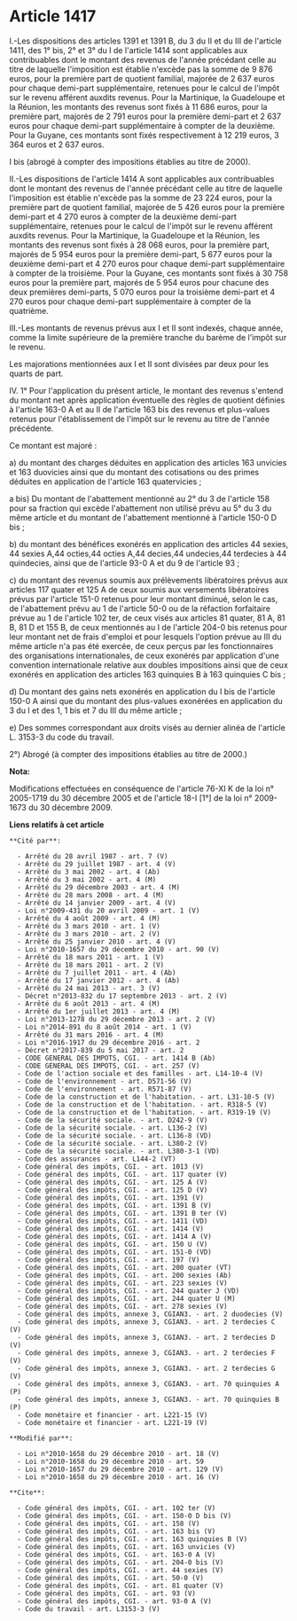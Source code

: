 # Article 1417

I.-Les dispositions des articles 1391 et 1391 B, du 3 du II et du III de l'article 1411, des 1° bis, 2° et 3° du I de
l'article 1414 sont applicables aux contribuables dont le montant des revenus de l'année précédant celle au titre de laquelle
l'imposition est établie n'excède pas la somme de 9 876 euros, pour la première part de quotient familial, majorée de 2 637
euros pour chaque demi-part supplémentaire, retenues pour le calcul de l'impôt sur le revenu afférent auxdits revenus. Pour
la Martinique, la Guadeloupe et la Réunion, les montants des revenus sont fixés à 11 686 euros, pour la première part,
majorés de 2 791 euros pour la première demi-part et 2 637 euros pour chaque demi-part supplémentaire à compter de la
deuxième. Pour la Guyane, ces montants sont fixés respectivement à 12 219 euros, 3 364 euros et 2 637 euros.

I bis (abrogé à compter des impositions établies au titre de 2000). 

II.-Les dispositions de l'article 1414 A sont applicables aux contribuables dont le montant des revenus de l'année précédant
celle au titre de laquelle l'imposition est établie n'excède pas la somme de 23 224 euros, pour la première part de quotient
familial, majorée de 5 426 euros pour la première demi-part et 4 270 euros à compter de la deuxième demi-part supplémentaire,
retenues pour le calcul de l'impôt sur le revenu afférent auxdits revenus. Pour la Martinique, la Guadeloupe et la Réunion,
les montants des revenus sont fixés à 28 068 euros, pour la première part, majorés de 5 954 euros pour la première demi-part,
5 677 euros pour la deuxième demi-part et 4 270 euros pour chaque demi-part supplémentaire à compter de la troisième. Pour la
Guyane, ces montants sont fixés à 30 758 euros pour la première part, majorés de 5 954 euros pour chacune des deux premières
demi-parts, 5 070 euros pour la troisième demi-part et 4 270 euros pour chaque demi-part supplémentaire à compter de la
quatrième. 

III.-Les montants de revenus prévus aux I et II sont indexés, chaque année, comme la limite supérieure de la première tranche
du barème de l'impôt sur le revenu. 

Les majorations mentionnées aux I et II sont divisées par deux pour les quarts de part. 

IV. 1° Pour l'application du présent article, le montant des revenus s'entend du montant net après application éventuelle des
règles de quotient définies à l'article 163-0 A et au II de l'article 163 bis des revenus et plus-values retenus pour
l'établissement de l'impôt sur le revenu au titre de l'année précédente. 

Ce montant est majoré : 

a) du montant des charges déduites en application des articles 163 unvicies et 163 duovicies ainsi que du montant des
cotisations ou des primes déduites en application de l'article 163 quatervicies ; 

a bis) Du montant de l'abattement mentionné au 2° du 3 de l'article 158 pour sa fraction qui excède l'abattement non utilisé
prévu au 5° du 3 du même article et du montant de l'abattement mentionné à l'article 150-0 D bis ; 

b) du montant des bénéfices exonérés en application des articles 44 sexies, 44 sexies A,44 octies,44 octies A,44 decies,44
undecies,44 terdecies à 44 quindecies, ainsi que de l'article 93-0 A et du 9 de l'article 93 ; 

c) du montant des revenus soumis aux prélèvements libératoires prévus aux articles 117 quater et 125 A de ceux soumis aux
versements libératoires prévus par l'article 151-0 retenus pour leur montant diminué, selon le cas, de l'abattement prévu au
1 de l'article 50-0 ou de la réfaction forfaitaire prévue au 1 de l'article 102 ter, de ceux visés aux articles 81 quater, 81
A, 81 B, 81 D et 155 B, de ceux mentionnés au I de l'article 204-0 bis retenus pour leur montant net de frais d'emploi et
pour lesquels l'option prévue au III du même article n'a pas été exercée, de ceux perçus par les fonctionnaires des
organisations internationales, de ceux exonérés par application d'une convention internationale relative aux doubles
impositions ainsi que de ceux exonérés en application des articles 163 quinquies B à 163 quinquies C bis ; 

d) Du montant des gains nets exonérés en application du I bis de l'article 150-0 A ainsi que du montant des plus-values
exonérées en application du 3 du I et des 1, 1 bis et 7 du III du même article ; 

e) Des sommes correspondant aux droits visés au dernier alinéa de l'article L. 3153-3 du code du travail. 

2°) Abrogé (à compter des impositions établies au titre de 2000.)

**Nota:**

Modifications effectuées en conséquence de l'article 76-XI K de la loi n° 2005-1719 du 30 décembre 2005 et de l'article 18-I
[1°] de la loi n° 2009-1673 du 30 décembre 2009.

**Liens relatifs à cet article**

	**Cité par**:

	  - Arrêté du 28 avril 1987 - art. 7 (V)
	  - Arrêté du 29 juillet 1987 - art. 4 (V)
	  - Arrêté du 3 mai 2002 - art. 4 (Ab)
	  - Arrêté du 3 mai 2002 - art. 4 (M)
	  - Arrêté du 29 décembre 2003 - art. 4 (M)
	  - Arrêté du 28 mars 2008 - art. 4 (M)
	  - Arrêté du 14 janvier 2009 - art. 4 (V)
	  - Loi n°2009-431 du 20 avril 2009 - art. 1 (V)
	  - Arrêté du 4 août 2009 - art. 4 (M)
	  - Arrêté du 3 mars 2010 - art. 1 (V)
	  - Arrêté du 3 mars 2010 - art. 2 (V)
	  - Arrêté du 25 janvier 2010 - art. 4 (V)
	  - Loi n°2010-1657 du 29 décembre 2010 - art. 90 (V)
	  - Arrêté du 18 mars 2011 - art. 1 (V)
	  - Arrêté du 18 mars 2011 - art. 2 (V)
	  - Arrêté du 7 juillet 2011 - art. 4 (Ab)
	  - Arrêté du 17 janvier 2012 - art. 4 (Ab)
	  - Arrêté du 24 mai 2013 - art. 3 (V)
	  - Décret n°2013-832 du 17 septembre 2013 - art. 2 (V)
	  - Arrêté du 6 août 2013 - art. 4 (M)
	  - Arrêté du 1er juillet 2013 - art. 4 (M)
	  - Loi n°2013-1278 du 29 décembre 2013 - art. 2 (V)
	  - Loi n°2014-891 du 8 août 2014 - art. 1 (V)
	  - Arrêté du 31 mars 2016 - art. 4 (M)
	  - Loi n°2016-1917 du 29 décembre 2016 - art. 2
	  - Décret n°2017-839 du 5 mai 2017 - art. 2
	  - CODE GENERAL DES IMPOTS, CGI. - art. 1414 B (Ab)
	  - CODE GENERAL DES IMPOTS, CGI. - art. 257 (V)
	  - Code de l'action sociale et des familles - art. L14-10-4 (V)
	  - Code de l'environnement - art. D571-56 (V)
	  - Code de l'environnement - art. R571-87 (V)
	  - Code de la construction et de l'habitation. - art. L31-10-5 (V)
	  - Code de la construction et de l'habitation. - art. R318-5 (V)
	  - Code de la construction et de l'habitation. - art. R319-19 (V)
	  - Code de la sécurité sociale. - art. D242-9 (V)
	  - Code de la sécurité sociale. - art. L136-2 (V)
	  - Code de la sécurité sociale. - art. L136-8 (VD)
	  - Code de la sécurité sociale. - art. L380-2 (V)
	  - Code de la sécurité sociale. - art. L380-3-1 (VD)
	  - Code des assurances - art. L144-2 (VT)
	  - Code général des impôts, CGI. - art. 1013 (V)
	  - Code général des impôts, CGI. - art. 117 quater (V)
	  - Code général des impôts, CGI. - art. 125 A (V)
	  - Code général des impôts, CGI. - art. 125 D (V)
	  - Code général des impôts, CGI. - art. 1391 (V)
	  - Code général des impôts, CGI. - art. 1391 B (V)
	  - Code général des impôts, CGI. - art. 1391 B ter (V)
	  - Code général des impôts, CGI. - art. 1411 (VD)
	  - Code général des impôts, CGI. - art. 1414 (V)
	  - Code général des impôts, CGI. - art. 1414 A (V)
	  - Code général des impôts, CGI. - art. 150 U (V)
	  - Code général des impôts, CGI. - art. 151-0 (VD)
	  - Code général des impôts, CGI. - art. 197 (V)
	  - Code général des impôts, CGI. - art. 200 quater (VT)
	  - Code général des impôts, CGI. - art. 200 sexies (Ab)
	  - Code général des impôts, CGI. - art. 223 sexies (V)
	  - Code général des impôts, CGI. - art. 244 quater J (VD)
	  - Code général des impôts, CGI. - art. 244 quater U (M)
	  - Code général des impôts, CGI. - art. 278 sexies (V)
	  - Code général des impôts, annexe 3, CGIAN3. - art. 2 duodecies (V)
	  - Code général des impôts, annexe 3, CGIAN3. - art. 2 terdecies C (V)
	  - Code général des impôts, annexe 3, CGIAN3. - art. 2 terdecies D (V)
	  - Code général des impôts, annexe 3, CGIAN3. - art. 2 terdecies F (V)
	  - Code général des impôts, annexe 3, CGIAN3. - art. 2 terdecies G (V)
	  - Code général des impôts, annexe 3, CGIAN3. - art. 70 quinquies A (P)
	  - Code général des impôts, annexe 3, CGIAN3. - art. 70 quinquies B (P)
	  - Code monétaire et financier - art. L221-15 (V)
	  - Code monétaire et financier - art. L221-19 (V)

	**Modifié par**:

	  - Loi n°2010-1658 du 29 décembre 2010 - art. 18 (V)
	  - Loi n°2010-1658 du 29 décembre 2010 - art. 59
	  - Loi n°2010-1657 du 29 décembre 2010 - art. 129 (V)
	  - Loi n°2010-1658 du 29 décembre 2010 - art. 16 (V)

	**Cite**:

	  - Code général des impôts, CGI. - art. 102 ter (V)
	  - Code général des impôts, CGI. - art. 150-0 D bis (V)
	  - Code général des impôts, CGI. - art. 158 (V)
	  - Code général des impôts, CGI. - art. 163 bis (V)
	  - Code général des impôts, CGI. - art. 163 quinquies B (V)
	  - Code général des impôts, CGI. - art. 163 unvicies (V)
	  - Code général des impôts, CGI. - art. 163-0 A (V)
	  - Code général des impôts, CGI. - art. 204-0 bis (V)
	  - Code général des impôts, CGI. - art. 44 sexies (V)
	  - Code général des impôts, CGI. - art. 50-0 (V)
	  - Code général des impôts, CGI. - art. 81 quater (V)
	  - Code général des impôts, CGI. - art. 93 (V)
	  - Code général des impôts, CGI. - art. 93-0 A (V)
	  - Code du travail - art. L3153-3 (V)
